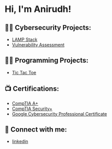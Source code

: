 <h1>Hi, I'm Anirudh!

<h2>👨‍💻 Cybersecurity Projects:</h2>

  - [LAMP Stack]()
  - [Vulnerability Assessment]()

<h2>👨‍💻 Programming Projects:</h2>

  - [Tic Tac Toe](https://github.com/ag76742/TicTacToe)

<h2>📺 Certifications:</h2>

  - [CompTIA A+]()
  - [CompTIA Security+]()
  - [Google Cybersecurity Professional Certificate]()

<h2> 🤳 Connect with me:</h2>

  - [linkedin](https://linkedin.com/in/anirudh-govinday-768139233/)
